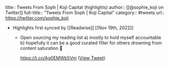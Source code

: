 title:: Tweets From Soph | Koji Capital (highlights)
author:: [[@sophie_koji on Twitter]]
full-title:: "Tweets From Soph | Koji Capital"
category:: #tweets
url:: https://twitter.com/sophie_koji

- Highlights first synced by [[Readwise]] [[Nov 19th, 2022]]
	- Open sourcing my reading list
	  a) mostly to hold myself accountable 
	  b) hopefully it can be a good curated filter for others drowning from content saturation 🌊
	  
	  https://t.co/Ag0EMWb5Vm ([View Tweet](https://twitter.com/sophie_koji/status/1490955401109839872))